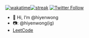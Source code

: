 [![wakatime](https://wakatime.com/badge/user/53dbcd32-dca2-480e-8761-a29001014810.svg)](https://wakatime.com/@53dbcd32-dca2-480e-8761-a29001014810)[![streak](https://img.shields.io/endpoint?url=https://codeium.com/badges/user/deftly-eligible-sora-11955/streak)](https://codeium.com/profile/hiyen-wong)
[![Twitter Follow](https://img.shields.io/badge/style--blue?style=social&logo=twitter&label=Follow%20%40hiyenwong)](https://twitter.com/intent/follow?screen_name=hiyenwong)
- 👋 Hi, I’m @hiyenwong
- 📷: @hiyenwong(ig)
- [LeetCode](https://leetcode.cn/u/hiyenwong/)

<!---
hiyenwong/hiyenwong is a ✨ special ✨ repository because its `README.md` (this file) appears on your GitHub profile.
You can click the Preview link to take a look at your changes.
--->


